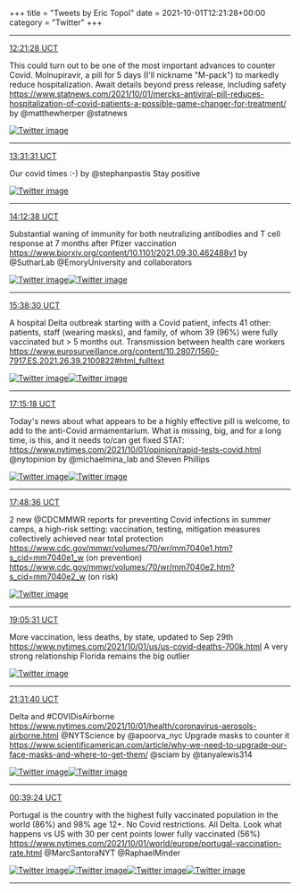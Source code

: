 +++
title = "Tweets by Eric Topol" 
date = 2021-10-01T12:21:28+00:00
category = "Twitter"
+++


---

<a href="https://twitter.com/erictopol/status/1443913955202650116" target="_blank" rel="noreferer">12:21:28 UCT</a>

This could turn out to be one of the most important advances to counter Covid. Molnupiravir, a pill for 5 days (I'll nickname "M-pack") to markedly reduce hospitalization. Await details beyond press release, including safety
https://www.statnews.com/2021/10/01/mercks-antiviral-pill-reduces-hospitalization-of-covid-patients-a-possible-game-changer-for-treatment/ by @matthewherper @statnews 

<a href="FAnPe75VUAILfBF.png"  ><img src="FAnPe75VUAILfBF.png" alt="Twitter image" ></img></a>

---

<a href="https://twitter.com/erictopol/status/1443931586471235589" target="_blank" rel="noreferer">13:31:31 UCT</a>

Our covid times :-)
by @stephanpastis 
Stay positive 

<a href="FAngDg-VUAMJnmL.jpg"  ><img src="FAngDg-VUAMJnmL.jpg" alt="Twitter image" ></img></a>

---

<a href="https://twitter.com/erictopol/status/1443941931109654529" target="_blank" rel="noreferer">14:12:38 UCT</a>

Substantial waning of immunity for both neutralizing antibodies and T cell response at 7 months after Pfizer vaccination
https://www.biorxiv.org/content/10.1101/2021.09.30.462488v1 by @SutharLab @EmoryUniversity and collaborators 

<a href="FAnpgaJVcAM3cxt.jpg"  ><img src="FAnpgaJVcAM3cxt.jpg" alt="Twitter image" ></img></a><a href="FAnpEzqVEAAHg2U.jpg"  ><img src="FAnpEzqVEAAHg2U.jpg" alt="Twitter image" ></img></a>

---

<a href="https://twitter.com/erictopol/status/1443963542684651528" target="_blank" rel="noreferer">15:38:30 UCT</a>

A hospital Delta outbreak starting with a Covid patient, infects 41 other: patients, staff (wearing masks), and family, of whom 39 (96%) were fully vaccinated but &gt; 5 months out. Transmission between health care workers
https://www.eurosurveillance.org/content/10.2807/1560-7917.ES.2021.26.39.2100822#html_fulltext 

<a href="FAn8b63UUAQScwh.jpg"  ><img src="FAn8b63UUAQScwh.jpg" alt="Twitter image" ></img></a><a href="FAn8eCtVEAMA1ev.jpg"  ><img src="FAn8eCtVEAMA1ev.jpg" alt="Twitter image" ></img></a>

---

<a href="https://twitter.com/erictopol/status/1443987901176369155" target="_blank" rel="noreferer">17:15:18 UCT</a>

Today's news about what appears to be a highly effective pill is welcome, to add to the anti-Covid armamentarium. What is missing, big, and for a long time, is this, and it needs to/can get fixed STAT:
https://www.nytimes.com/2021/10/01/opinion/rapid-tests-covid.html @nytopinion by @michaelmina_lab and Steven Phillips 

<a href="FAoRoukVkAI_eHl.jpg"  ><img src="FAoRoukVkAI_eHl.jpg" alt="Twitter image" ></img></a><a href="FAoTCR4VkAEIRdH.jpg"  ><img src="FAoTCR4VkAEIRdH.jpg" alt="Twitter image" ></img></a>

---

<a href="https://twitter.com/erictopol/status/1443996282377228290" target="_blank" rel="noreferer">17:48:36 UCT</a>

2 new @CDCMMWR reports for preventing Covid infections in summer camps, a high-risk setting: 
vaccination, testing, mitigation measures collectively achieved near total protection
https://www.cdc.gov/mmwr/volumes/70/wr/mm7040e1.htm?s_cid=mm7040e1_w (on prevention)
https://www.cdc.gov/mmwr/volumes/70/wr/mm7040e2.htm?s_cid=mm7040e2_w (on risk) 

<a href="FAoaPLkVUAA7ETm.jpg"  ><img src="FAoaPLkVUAA7ETm.jpg" alt="Twitter image" ></img></a>

---

<a href="https://twitter.com/erictopol/status/1444015638905700353" target="_blank" rel="noreferer">19:05:31 UCT</a>

More vaccination, less deaths, by state, updated to Sep 29th
https://www.nytimes.com/2021/10/01/us/us-covid-deaths-700k.html
A very strong relationship
Florida remains the big outlier 

<a href="FAosQ2EVcAQaFkQ.jpg"  ><img src="FAosQ2EVcAQaFkQ.jpg" alt="Twitter image" ></img></a>

---

<a href="https://twitter.com/erictopol/status/1444052418556170241" target="_blank" rel="noreferer">21:31:40 UCT</a>

Delta and #COVIDisAirborne 
https://www.nytimes.com/2021/10/01/health/coronavirus-aerosols-airborne.html @NYTScience by @apoorva_nyc 
Upgrade masks to counter it
https://www.scientificamerican.com/article/why-we-need-to-upgrade-our-face-masks-and-where-to-get-them/ @sciam by @tanyalewis314 

<a href="FApNnUMVEAMK7PO.jpg"  ><img src="FApNnUMVEAMK7PO.jpg" alt="Twitter image" ></img></a><a href="FApN274UYAEL6Dl.jpg"  ><img src="FApN274UYAEL6Dl.jpg" alt="Twitter image" ></img></a>

---

<a href="https://twitter.com/erictopol/status/1444099662340780032" target="_blank" rel="noreferer">00:39:24 UCT</a>

Portugal is the country with the highest fully vaccinated population in the world (86%) and 98% age 12+. No Covid restrictions. All Delta. 
Look what happens vs US with 30 per cent points lower fully vaccinated (56%)
https://www.nytimes.com/2021/10/01/world/europe/portugal-vaccination-rate.html @MarcSantoraNYT @RaphaelMinder 

<a href="FAp3_iMVUAIS5HZ.jpg"  ><img src="FAp3_iMVUAIS5HZ.jpg" alt="Twitter image" ></img></a><a href="FAp4D1gVUAMVu35.jpg"  ><img src="FAp4D1gVUAMVu35.jpg" alt="Twitter image" ></img></a><a href="FAp4Gi8VkAEXEru.jpg"  ><img src="FAp4Gi8VkAEXEru.jpg" alt="Twitter image" ></img></a><a href="FAp4H6oVEAMFjtJ.jpg"  ><img src="FAp4H6oVEAMFjtJ.jpg" alt="Twitter image" ></img></a>

---